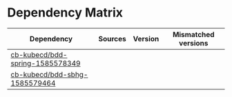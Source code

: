# Dependency Matrix

Dependency | Sources | Version | Mismatched versions
---------- | ------- | ------- | -------------------
[cb-kubecd/bdd-spring-1585578349](https://github.com/cb-kubecd/bdd-spring-1585578349.git) |  | []() | 
[cb-kubecd/bdd-sbhg-1585579464](https://github.com/cb-kubecd/bdd-sbhg-1585579464.git) |  | []() | 
